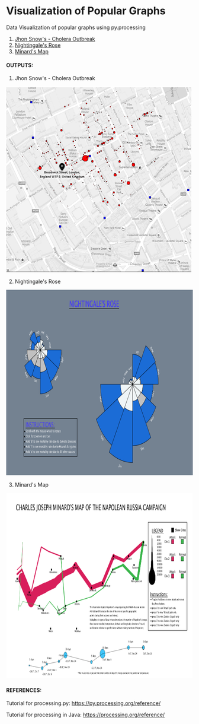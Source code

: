 # Visualization of Popular Graphs
Data Visualization of popular graphs using py.processing

1. [Jhon Snow's - Cholera Outbreak](https://scienceline.org/2010/05/john-snows-maps-of-the-broad-street-cholera-outbreak/)
2. [Nightingale's Rose](https://understandinguncertainty.org/node/214)
3. [Minard's Map](https://www.nationalgeographic.com/news/2017/03/charles-minard-cartography-infographics-history/)

#### OUTPUTS:

1. Jhon Snow's - Cholera Outbreak
<img src="/cholera_outbreak/cholera_outbreak_output.PNG" height="500" width="500">

2. Nightingale's Rose
<img src="nightingales_rose/output/04 - nightingales_rose_zoomed_and_rotated.png" height="500" width="800">

3. Minard's Map
<img src="minards_map/outputs/01 - minards_map.png" height="500" width="800">


#### REFERENCES:
Tutorial for processing.py: https://py.processing.org/reference/

Tutorial for processing in Java: https://processing.org/reference/
